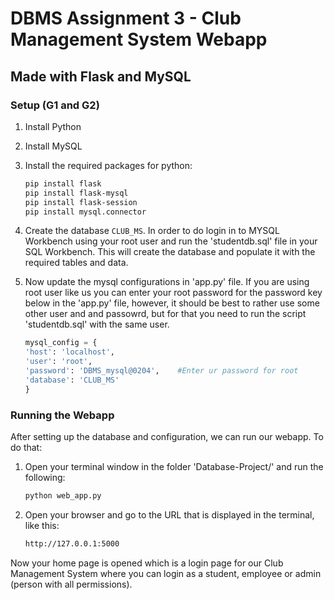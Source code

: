 # DBMS Assignment 3 - Club Management System Webapp

## Made with Flask and MySQL

### Setup (G1 and G2)

1. Install Python
2. Install MySQL
3. Install the required packages for python: 

    ```bash
    pip install flask
    pip install flask-mysql
    pip install flask-session
    pip install mysql.connector
    ```

4. Create the database `CLUB_MS`.
    In order to do login in to MYSQL Workbench using your root user and run the 'studentdb.sql' file in your SQL Workbench. This will create the database and populate it with the required tables and data.

5. Now update the mysql configurations in 'app.py' file.
    If you are using root user like us you can enter your root password for the password key below in the 'app.py' file, however, it should be best to rather use some other user and and passowrd, but for that you need to run the script 'studentdb.sql' with the same user.
    ```py
    mysql_config = {
    'host': 'localhost',
    'user': 'root',
    'password': 'DBMS_mysql@0204',    #Enter ur password for root
    'database': 'CLUB_MS'
    }
    ```

### Running the Webapp

After setting up the database and configuration, we can run our webapp. To do that:
1. Open your terminal window in the folder 'Database-Project/' and run the following:
    ```bash
    python web_app.py
    ```
2. Open your browser and go to the URL that is displayed in the terminal, like this:
    ```bash
    http://127.0.0.1:5000
    ```

Now your home page is opened which is a login page for our Club Management System where you can login as a student, employee or admin (person with all permissions).
